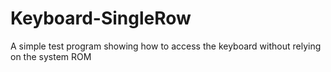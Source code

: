 # Keyboard-SingleRow
A simple test program showing how to access the keyboard without relying on the system ROM
